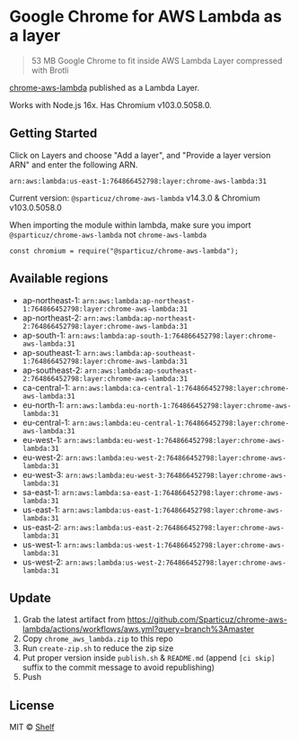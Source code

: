 # Google Chrome for AWS Lambda as a layer

> 53 MB Google Chrome to fit inside AWS Lambda Layer compressed with Brotli

[chrome-aws-lambda](https://github.com/Sparticuz/chrome-aws-lambda) published as a Lambda Layer.

Works with Node.js 16x. Has Chromium v103.0.5058.0.

## Getting Started

Click on Layers and choose "Add a layer", and "Provide a layer version
ARN" and enter the following ARN.

```
arn:aws:lambda:us-east-1:764866452798:layer:chrome-aws-lambda:31
```

Current version: `@sparticuz/chrome-aws-lambda` v14.3.0 & Chromium v103.0.5058.0

When importing the module within lambda, make sure you import `@sparticuz/chrome-aws-lambda` not `chrome-aws-lambda`

```
const chromium = require("@sparticuz/chrome-aws-lambda");
```

## Available regions

* ap-northeast-1: `arn:aws:lambda:ap-northeast-1:764866452798:layer:chrome-aws-lambda:31`
* ap-northeast-2: `arn:aws:lambda:ap-northeast-2:764866452798:layer:chrome-aws-lambda:31`
* ap-south-1: `arn:aws:lambda:ap-south-1:764866452798:layer:chrome-aws-lambda:31`
* ap-southeast-1: `arn:aws:lambda:ap-southeast-1:764866452798:layer:chrome-aws-lambda:31`
* ap-southeast-2: `arn:aws:lambda:ap-southeast-2:764866452798:layer:chrome-aws-lambda:31`
* ca-central-1: `arn:aws:lambda:ca-central-1:764866452798:layer:chrome-aws-lambda:31`
* eu-north-1: `arn:aws:lambda:eu-north-1:764866452798:layer:chrome-aws-lambda:31`
* eu-central-1: `arn:aws:lambda:eu-central-1:764866452798:layer:chrome-aws-lambda:31`
* eu-west-1: `arn:aws:lambda:eu-west-1:764866452798:layer:chrome-aws-lambda:31`
* eu-west-2: `arn:aws:lambda:eu-west-2:764866452798:layer:chrome-aws-lambda:31`
* eu-west-3: `arn:aws:lambda:eu-west-3:764866452798:layer:chrome-aws-lambda:31`
* sa-east-1: `arn:aws:lambda:sa-east-1:764866452798:layer:chrome-aws-lambda:31`
* us-east-1: `arn:aws:lambda:us-east-1:764866452798:layer:chrome-aws-lambda:31`
* us-east-2: `arn:aws:lambda:us-east-2:764866452798:layer:chrome-aws-lambda:31`
* us-west-1: `arn:aws:lambda:us-west-1:764866452798:layer:chrome-aws-lambda:31`
* us-west-2: `arn:aws:lambda:us-west-2:764866452798:layer:chrome-aws-lambda:31`


## Update

1. Grab the latest artifact from https://github.com/Sparticuz/chrome-aws-lambda/actions/workflows/aws.yml?query=branch%3Amaster
2. Copy `chrome_aws_lambda.zip` to this repo
3. Run `create-zip.sh` to reduce the zip size
4. Put proper version inside `publish.sh` & `README.md` (append `[ci skip]` suffix to the commit message to avoid republishing)
5. Push

## License

MIT © [Shelf](https://shelf.io)
